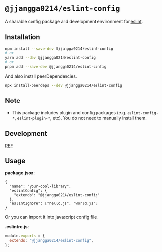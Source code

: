 # `@jjangga0214/eslint-config`

A sharable config package and development environment for [eslint](https://eslint.org).

## Installation

```sh
npm install --save-dev @jjangga0214/eslint-config
# or
yarn add --dev @jjangga0214/eslint-config
# or
pnpm add --save-dev @jjangga0214/eslint-config
```

And also install peerDependencies.

```sh
npx install-peerdeps --dev @jjangga0214/eslint-config
```

## Note

- This package includes plugin and config packages (e.g. `eslint-config-*`, `eslint-plugin-*`, etc). You do not need to manually install them.

## Development

[REF](https://eslint.org/docs/developer-guide/shareable-configs)

## Usage

**package.json**:

```jsonc
{
  "name": "your-cool-library",
  "eslintConfig": {
    "extends": "@jjangga0214/eslint-config"
  },
  "eslintIgnore": ["hello.js", "world.js"]
}
```

Or you can import it into javascript config file.

**.eslintrc.js**:

```js
module.exports = {
  extends: "@jjangga0214/eslint-config",
};
```
